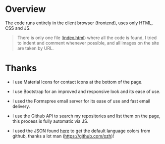 # Overview
The code runs entirely in the client browser (frontend), uses only HTML, CSS and JS.

> There is only one file ([index.html](https://github.com/lucas26xd/lucas26xd.github.io/blob/master/index.html)) where all the code is found, I tried to indent and comment whenever possible, and all images on the site are taken by URL.

# Thanks
* I use Material Icons for contact icons at the bottom of the page.

* I use Bootstrap for an improved and responsive look and its ease of use.

* I used the Formspree email server for its ease of use and fast email delivery.

* I use the Github API to search my repositories and list them on the page, this process is fully automatic via JS.

* I used the JSON found [here](https://github.com/ozh/github-colors) to get the default language colors from github, thanks a lot man (https://github.com/ozh)!